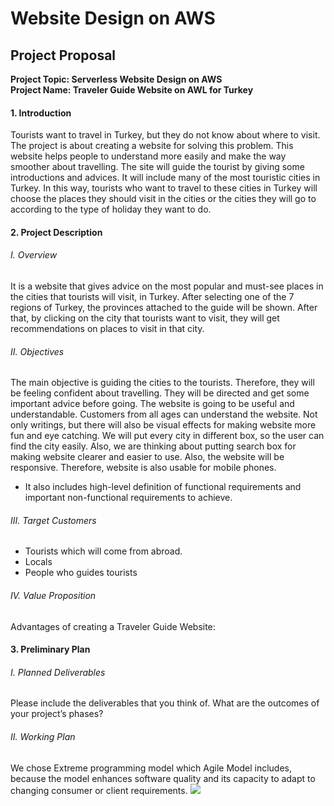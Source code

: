 # Website Design on AWS  
## Project Proposal
**<div>Project Topic: Serverless Website Design on AWS</div>**
**<div>Project Name: Traveler Guide Website on AWL for Turkey</div>**
#### 1. Introduction
Tourists want to travel in Turkey, but they do not know about where to visit. The project is about creating a website for solving this problem. This website helps people to understand more easily and make the way smoother about travelling. The site will guide the tourist by giving some introductions and advices. It will include many of the most touristic cities in Turkey. In this way, tourists who want to travel to these cities in Turkey will choose the places they should visit in the cities or the cities they will go to according to the type of holiday they want to do.
#### 2. Project Description
###### I. Overview
It is a website that gives advice on the most popular and must-see places in the cities that tourists will visit, in Turkey. After selecting one of the 7 regions of Turkey, the provinces attached to the guide will be shown. After that, by clicking on the city that tourists want to visit, they will get recommendations on places to visit in that city.
###### II. Objectives
The main objective is guiding the cities to the tourists. Therefore, they will be feeling confident about travelling. They will be directed and get some important advice before going.
The website is going to be useful and understandable. Customers from all ages can understand the website. Not only writings, but there will also be visual effects for making website more fun and eye catching.
We will put every city in different box, so the user can find the city easily. Also, we are thinking about putting search box for making website clearer and easier to use. 
Also, the website will be responsive. Therefore, website is also usable for mobile phones.
- It also includes high-level definition of functional requirements and important non-functional requirements to achieve.
###### III.	Target Customers
- Tourists which will come from abroad.
- Locals 
- People who guides tourists 
###### IV.	Value Proposition
Advantages of creating a Traveler Guide Website:
#### 3.	Preliminary Plan
###### I.	Planned Deliverables
Please include the deliverables that you think of. What are the outcomes of your project’s phases?
###### II.	Working Plan
We chose Extreme programming model which Agile Model includes, because the model enhances software quality and its capacity to adapt to changing consumer or client requirements.
![](https://www.costanavarino.com/wp-content/uploads/2021/09/homepage-969.jpg)
